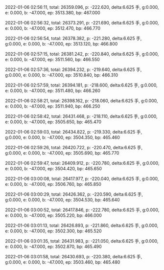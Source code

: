 2022-01-06 02:56:11, total: 26359.096, p: -222.620, delta:6.625 手, g:0.000, e: 0.000, b: -47.000, ep: 3513.380, bp: 467.000

2022-01-06 02:56:32, total: 26373.291, p: -221.690, delta:6.625 手, g:0.000, e: 0.000, b: -47.000, ep: 3512.470, bp: 466.770

2022-01-06 02:56:54, total: 26378.382, p: -221.280, delta:6.625 手, g:0.000, e: 0.000, b: -47.000, ep: 3513.120, bp: 466.800

2022-01-06 02:57:15, total: 26381.242, p: -220.840, delta:6.625 手, g:0.000, e: 0.000, b: -47.000, ep: 3511.560, bp: 466.550

2022-01-06 02:57:36, total: 26394.232, p: -219.640, delta:6.625 手, g:0.000, e: 0.000, b: -47.000, ep: 3510.840, bp: 466.310

2022-01-06 02:57:59, total: 26394.181, p: -218.600, delta:6.625 手, g:0.000, e: 0.000, b: -47.000, ep: 3511.480, bp: 466.260

2022-01-06 02:58:21, total: 26398.162, p: -218.060, delta:6.625 手, g:0.000, e: 0.000, b: -47.000, ep: 3511.940, bp: 466.250

2022-01-06 02:58:42, total: 26431.468, p: -218.110, delta:6.625 手, g:0.000, e: 0.000, b: -47.000, ep: 3505.650, bp: 465.470

2022-01-06 02:59:03, total: 26434.822, p: -219.330, delta:6.625 手, g:0.000, e: 0.000, b: -47.000, ep: 3504.350, bp: 465.460

2022-01-06 02:59:26, total: 26420.722, p: -220.470, delta:6.625 手, g:0.000, e: 0.000, b: -47.000, ep: 3505.690, bp: 465.770

2022-01-06 02:59:47, total: 26409.912, p: -220.780, delta:6.625 手, g:0.000, e: 0.000, b: -47.000, ep: 3504.420, bp: 465.650

2022-01-06 03:00:08, total: 26417.977, p: -220.040, delta:6.625 手, g:0.000, e: 0.000, b: -47.000, ep: 3506.760, bp: 465.850

2022-01-06 03:00:29, total: 26426.362, p: -220.590, delta:6.625 手, g:0.000, e: 0.000, b: -47.000, ep: 3504.530, bp: 465.640

2022-01-06 03:00:52, total: 26417.846, p: -222.780, delta:6.625 手, g:0.000, e: 0.000, b: -47.000, ep: 3505.220, bp: 466.000

2022-01-06 03:01:13, total: 26426.893, p: -221.860, delta:6.625 手, g:0.000, e: 0.000, b: -47.000, ep: 3502.300, bp: 465.520

2022-01-06 03:01:35, total: 26431.983, p: -221.050, delta:6.625 手, g:0.000, e: 0.000, b: -47.000, ep: 3502.870, bp: 465.490

2022-01-06 03:01:58, total: 26430.693, p: -220.380, delta:6.625 手, g:0.000, e: 0.000, b: -47.000, ep: 3503.460, bp: 465.480